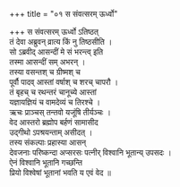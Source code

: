 +++
title = "०१ स संवत्सरम् ऊर्ध्वो"

+++
स संवत्सरम् ऊर्ध्वो ऽतिष्ठत्  
तं देवा अब्रुवन् व्रात्य किं नु तिष्ठसीति ।  
सो ऽब्रवीद् आसन्दीं मे सं भरन्त्व् इति  
तस्मा आसन्दीं सम् अभरन् ।  
तस्या वसन्तश् च ग्रीष्मश् च  
पूर्वौ पादव् आस्तां वर्षाश् च शरच् चापरौ ।  
तं बृहच् च रथन्तरं चानूच्ये आस्तां  
यज्ञायज्ञियं च वामदेव्यं च तिरश्चे ।  
ऋचः प्राञ्चस् तन्तवो यजूंषि तीर्यञ्चः ।  
वेद आस्तरो ब्रह्मोप बर्हणं सामासीद  
उद्गीथो ऽपश्रयन्ताम् असीदत् ।  
तस्य संकल्पाः प्रहास्या आसन्  
देवजनाः परिष्कन्दा अप्सरसः पत्नीर् विश्वानि भूतान्य् उपसदः ।  
ऐनं विश्वानि भूतानि गच्छन्ति  
प्रियो विश्वेषां भूतानां भवति य एवं वेद ॥